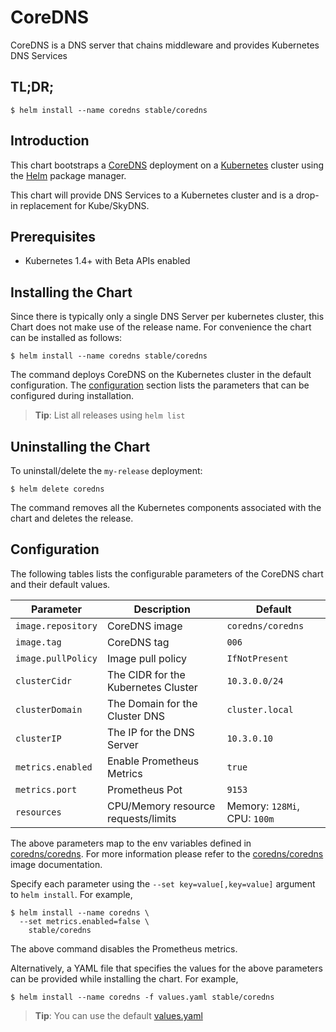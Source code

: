 CoreDNS
=======

CoreDNS is a DNS server that chains middleware and provides Kubernetes DNS Services

TL;DR;
------

```console
$ helm install --name coredns stable/coredns
```

Introduction
------------

This chart bootstraps a [CoreDNS](https://github.com/coredns/coredns) deployment on a [Kubernetes](http://kubernetes.io) cluster using the [Helm](https://helm.sh) package manager.

This chart will provide DNS Services to a Kubernetes cluster and is a drop-in replacement for Kube/SkyDNS.

Prerequisites
-------------

-	Kubernetes 1.4+ with Beta APIs enabled

Installing the Chart
--------------------

Since there is typically only a single DNS Server per kubernetes cluster, this Chart does not make use of the release name. For convenience the chart can be installed as follows:

```console
$ helm install --name coredns stable/coredns
```

The command deploys CoreDNS on the Kubernetes cluster in the default configuration. The [configuration](#configuration) section lists the parameters that can be configured during installation.

> **Tip**: List all releases using `helm list`

Uninstalling the Chart
----------------------

To uninstall/delete the `my-release` deployment:

```console
$ helm delete coredns
```

The command removes all the Kubernetes components associated with the chart and deletes the release.

Configuration
-------------

The following tables lists the configurable parameters of the CoreDNS chart and their default values.

| Parameter          | Description                         | Default                      |
|--------------------|-------------------------------------|------------------------------|
| `image.repository` | CoreDNS image                       | `coredns/coredns`            |
| `image.tag`        | CoreDNS tag                         | `006`                        |
| `image.pullPolicy` | Image pull policy                   | `IfNotPresent`               |
| `clusterCidr`      | The CIDR for the Kubernetes Cluster | `10.3.0.0/24`                |
| `clusterDomain`    | The Domain for the Cluster DNS      | `cluster.local`              |
| `clusterIP`        | The IP for the DNS Server           | `10.3.0.10`                  |
| `metrics.enabled`  | Enable Prometheus Metrics           | `true`                       |
| `metrics.port`     | Prometheus Pot                      | `9153`                       |
| `resources`        | CPU/Memory resource requests/limits | Memory: `128Mi`, CPU: `100m` |

The above parameters map to the env variables defined in [coredns/coredns](http://github.com/coredns/coredns). For more information please refer to the [coredns/coredns](http://github.com/coredns/coredns) image documentation.

Specify each parameter using the `--set key=value[,key=value]` argument to `helm install`. For example,

```console
$ helm install --name coredns \
  --set metrics.enabled=false \
    stable/coredns
```

The above command disables the Prometheus metrics.

Alternatively, a YAML file that specifies the values for the above parameters can be provided while installing the chart. For example,

```console
$ helm install --name coredns -f values.yaml stable/coredns
```

> **Tip**: You can use the default [values.yaml](values.yaml)
